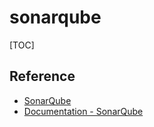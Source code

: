 # sonarqube

[TOC]

## Reference

* [SonarQube](https://www.sonarqube.org/)
* [Documentation - SonarQube](http://docs.sonarqube.org/display/SONAR/Documentation)
